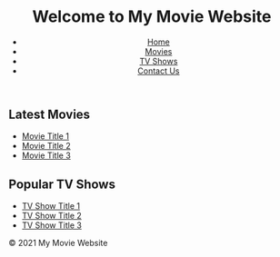 <!DOCTYPE html>
<html>
  <head>
    <title>My Movie Website</title>
  </head>
  <body>
    <header>
      <h1>Welcome to My Movie Website</h1>
      <nav>
        <ul>
          <li><a href="#">Home</a></li>
          <li><a href="#">Movies</a></li>
          <li><a href="#">TV Shows</a></li>
          <li><a href="#">Contact Us</a></li>
        </ul>
      </nav>
    </header>
    <main>
      <section>
        <h2>Latest Movies</h2>
        <ul>
          <li><a href="#">Movie Title 1</a></li>
          <li><a href="#">Movie Title 2</a></li>
          <li><a href="#">Movie Title 3</a></li>
        </ul>
      </section>
      <section>
        <h2>Popular TV Shows</h2>
        <ul>
          <li><a href="#">TV Show Title 1</a></li>
          <li><a href="#">TV Show Title 2</a></li>
          <li><a href="#">TV Show Title 3</a></li>
        </ul>
      </section>
    </main>
    <footer>
      <p>&copy; 2021 My Movie Website</p>
    </footer>
  </body>
</html>
